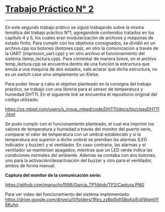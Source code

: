 # **<u>Trabajo Práctico N° 2</u>**
___
En este segundo trabajo prático se siguió trabajando sobre la misma temática del trabajo práctico N°1, agregandole contenidos tratados en los capítulo 4 y 5, los cuales eran modularización de archivos y máquinas de estado finito.
Para cumplir con los objetivos consignados, se dividió en un archivo.cpp los botones (botones.cpp), en otro la comunicación a través de la UART (impresion_uart.cpp) y en otro archivo el funcionamiento del sistema (temp_lectura.cpp). Para comentar de manera breve, en el archivo temp_lectura.cpp se encuentra dentro de una función la estructura que emula a una maquina de dos estados, vale aclarar que dicha estructura, no es un switch case sino simplemente un if/else.

Para poder llevar a cabo el objetivo planteado en la consigna del trabajo práctico, se trabajó con una libreria para el sensor de temperatura y humedad DHT11. En el siguiente link se encuentra el repositorio original del código utilizado:

https://os.mbed.com/users/s_inoue_mbed/code/DHT11/docs/tip/classDHT11.html

Se pudo cumplir con el funcionamiento planteado, el cual era imprimir los valores de temperatura y humedad a través del monitor del puerto serie, comparar el valor de temperatura con un umbral establecido y si la temperatura era superior a dicho umbral se prendian las alarmas (LED indicador y buzzer) y el ventilador. En caso contrario, las alarmas y el ventilador se mantenian apagados, mientras que un LED verde indica las condiciones normales del ambiente. Además se contaba con dos botones, uno para la activación/desactivación del buzzer y otro para el ventilador, ambos de forma manual. 

**Captura del monitor de la comunicación serie:**  
  
https://github.com/manucho1586/Garcia_TP1/blob/TP2/Captura.PNG

Para ver video del funcionamiento del sistema implementado: 
https://drive.google.com/drive/u/0/folders/1Rxv_zzBpI5dtSBoAziEq5WgmIlY6Kuhn
